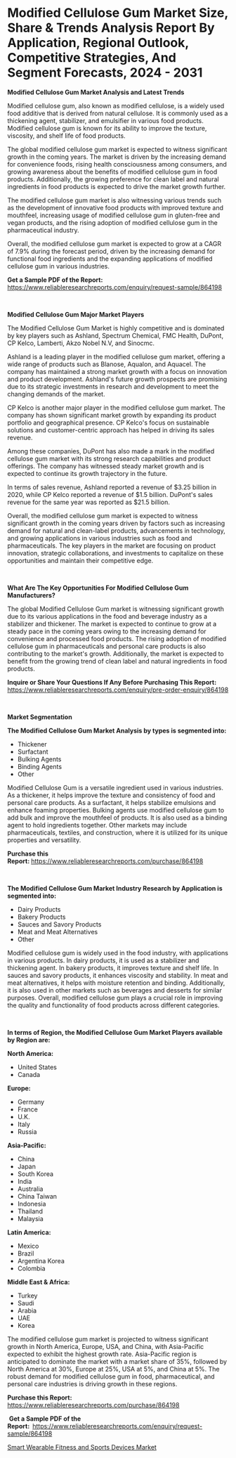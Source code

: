 <p><h1>Modified Cellulose Gum Market Size, Share & Trends Analysis Report By Application, Regional Outlook, Competitive Strategies, And Segment Forecasts, 2024 - 2031</h1></p><p><strong>Modified Cellulose Gum Market Analysis and Latest Trends</strong></p>
<p><p>Modified cellulose gum, also known as modified cellulose, is a widely used food additive that is derived from natural cellulose. It is commonly used as a thickening agent, stabilizer, and emulsifier in various food products. Modified cellulose gum is known for its ability to improve the texture, viscosity, and shelf life of food products.</p><p>The global modified cellulose gum market is expected to witness significant growth in the coming years. The market is driven by the increasing demand for convenience foods, rising health consciousness among consumers, and growing awareness about the benefits of modified cellulose gum in food products. Additionally, the growing preference for clean label and natural ingredients in food products is expected to drive the market growth further.</p><p>The modified cellulose gum market is also witnessing various trends such as the development of innovative food products with improved texture and mouthfeel, increasing usage of modified cellulose gum in gluten-free and vegan products, and the rising adoption of modified cellulose gum in the pharmaceutical industry.</p><p>Overall, the modified cellulose gum market is expected to grow at a CAGR of 7.9% during the forecast period, driven by the increasing demand for functional food ingredients and the expanding applications of modified cellulose gum in various industries.</p></p>
<p><strong>Get a Sample PDF of the Report:&nbsp;</strong> <a href="https://www.reliableresearchreports.com/enquiry/request-sample/864198">https://www.reliableresearchreports.com/enquiry/request-sample/864198</a></p>
<p>&nbsp;</p>
<p><strong>Modified Cellulose Gum Major Market Players</strong></p>
<p><p>The Modified Cellulose Gum Market is highly competitive and is dominated by key players such as Ashland, Spectrum Chemical, FMC Health, DuPont, CP Kelco, Lamberti, Akzo Nobel N.V, and Sinocmc.</p><p>Ashland is a leading player in the modified cellulose gum market, offering a wide range of products such as Blanose, Aqualon, and Aquacel. The company has maintained a strong market growth with a focus on innovation and product development. Ashland's future growth prospects are promising due to its strategic investments in research and development to meet the changing demands of the market.</p><p>CP Kelco is another major player in the modified cellulose gum market. The company has shown significant market growth by expanding its product portfolio and geographical presence. CP Kelco's focus on sustainable solutions and customer-centric approach has helped in driving its sales revenue.</p><p>Among these companies, DuPont has also made a mark in the modified cellulose gum market with its strong research capabilities and product offerings. The company has witnessed steady market growth and is expected to continue its growth trajectory in the future.</p><p>In terms of sales revenue, Ashland reported a revenue of $3.25 billion in 2020, while CP Kelco reported a revenue of $1.5 billion. DuPont's sales revenue for the same year was reported as $21.5 billion.</p><p>Overall, the modified cellulose gum market is expected to witness significant growth in the coming years driven by factors such as increasing demand for natural and clean-label products, advancements in technology, and growing applications in various industries such as food and pharmaceuticals. The key players in the market are focusing on product innovation, strategic collaborations, and investments to capitalize on these opportunities and maintain their competitive edge.</p></p>
<p>&nbsp;</p>
<p><strong>What Are The Key Opportunities For Modified Cellulose Gum Manufacturers?</strong></p>
<p><p>The global Modified Cellulose Gum market is witnessing significant growth due to its various applications in the food and beverage industry as a stabilizer and thickener. The market is expected to continue to grow at a steady pace in the coming years owing to the increasing demand for convenience and processed food products. The rising adoption of modified cellulose gum in pharmaceuticals and personal care products is also contributing to the market's growth. Additionally, the market is expected to benefit from the growing trend of clean label and natural ingredients in food products.</p></p>
<p><strong>Inquire or Share Your Questions If Any Before Purchasing This Report:</strong> <a href="https://www.reliableresearchreports.com/enquiry/pre-order-enquiry/864198">https://www.reliableresearchreports.com/enquiry/pre-order-enquiry/864198</a></p>
<p>&nbsp;</p>
<p><strong>Market Segmentation</strong></p>
<p><strong>The Modified Cellulose Gum Market Analysis by types is segmented into:</strong></p>
<p><ul><li>Thickener</li><li>Surfactant</li><li>Bulking Agents</li><li>Binding Agents</li><li>Other</li></ul></p>
<p><p>Modified Cellulose Gum is a versatile ingredient used in various industries. As a thickener, it helps improve the texture and consistency of food and personal care products. As a surfactant, it helps stabilize emulsions and enhance foaming properties. Bulking agents use modified cellulose gum to add bulk and improve the mouthfeel of products. It is also used as a binding agent to hold ingredients together. Other markets may include pharmaceuticals, textiles, and construction, where it is utilized for its unique properties and versatility.</p></p>
<p><strong>Purchase this Report:&nbsp;</strong><a href="https://www.reliableresearchreports.com/purchase/864198">https://www.reliableresearchreports.com/purchase/864198</a></p>
<p>&nbsp;</p>
<p><strong>The Modified Cellulose Gum Market Industry Research by Application is segmented into:</strong></p>
<p><ul><li>Dairy Products</li><li>Bakery Products</li><li>Sauces and Savory Products</li><li>Meat and Meat Alternatives</li><li>Other</li></ul></p>
<p><p>Modified cellulose gum is widely used in the food industry, with applications in various products. In dairy products, it is used as a stabilizer and thickening agent. In bakery products, it improves texture and shelf life. In sauces and savory products, it enhances viscosity and stability. In meat and meat alternatives, it helps with moisture retention and binding. Additionally, it is also used in other markets such as beverages and desserts for similar purposes. Overall, modified cellulose gum plays a crucial role in improving the quality and functionality of food products across different categories.</p></p>
<p>&nbsp;</p>
<p><strong>In terms of Region, the Modified Cellulose Gum Market Players available by Region are:</strong></p>
<p>
    <p> <strong> North America: </strong>
        <ul>
            <li>United States</li>
            <li>Canada</li>
        </ul>
        </p> 
    <p> <strong> Europe: </strong>
        <ul>
            <li>Germany</li>
            <li>France</li>
            <li>U.K.</li>
            <li>Italy</li>
            <li>Russia</li>
        </ul>
        </p> 
    <p> <strong> Asia-Pacific: </strong>
        <ul>
            <li>China</li>
            <li>Japan</li>
            <li>South Korea</li>
            <li>India</li>
            <li>Australia</li>
            <li>China Taiwan</li>
            <li>Indonesia</li>
            <li>Thailand</li>
            <li>Malaysia</li>
        </ul>
        </p> 
    <p> <strong> Latin America: </strong>
        <ul>
            <li>Mexico</li>
            <li>Brazil</li>
            <li>Argentina Korea</li>
            <li>Colombia</li>
        </ul>
        </p> 
    <p> <strong> Middle East & Africa: </strong>
        <ul>
            <li>Turkey</li>
            <li>Saudi</li>
            <li>Arabia</li>
            <li>UAE</li>
            <li>Korea</li>
        </ul>
    </p>
    </p>
<p><p>The modified cellulose gum market is projected to witness significant growth in North America, Europe, USA, and China, with Asia-Pacific expected to exhibit the highest growth rate. Asia-Pacific region is anticipated to dominate the market with a market share of 35%, followed by North America at 30%, Europe at 25%, USA at 5%, and China at 5%. The robust demand for modified cellulose gum in food, pharmaceutical, and personal care industries is driving growth in these regions.</p></p>
<p><strong>Purchase this Report: </strong><a href="https://www.reliableresearchreports.com/purchase/864198">https://www.reliableresearchreports.com/purchase/864198</a></p>
<p>&nbsp;<strong>Get a Sample PDF of the Report:&nbsp;&nbsp;</strong><a href="https://www.reliableresearchreports.com/enquiry/request-sample/864198">https://www.reliableresearchreports.com/enquiry/request-sample/864198</a></p>
<p><strong></strong></p>
<p><p><a href="https://copper-carbon-84f.notion.site/Smart-Wearable-Fitness-and-Sports-Devices-Market-with-the-goal-of-estimating-the-market-size-and-fut-e7e5784c22e744e38c4b5a078500d383">Smart Wearable Fitness and Sports Devices Market</a></p></p>